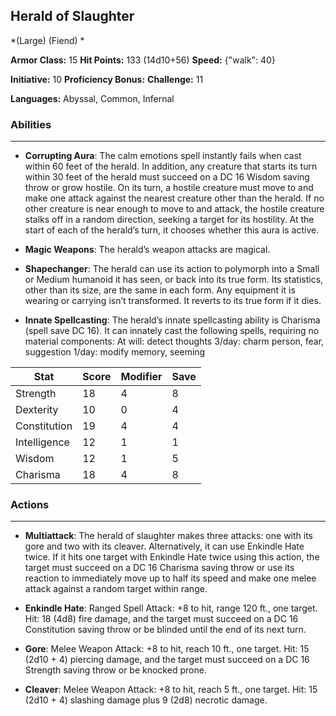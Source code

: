 ## Herald of Slaughter
*(Large) (Fiend) *

**Armor Class:** 15
**Hit Points:** 133 (14d10+56)
**Speed:** {"walk": 40}

**Initiative:** 10
**Proficiency Bonus:**
**Challenge:** 11

**Languages:** Abyssal, Common, Infernal

### Abilities
 --- 
- **Corrupting Aura**: The calm emotions spell instantly fails when cast within 60 feet of the herald. In addition, any creature that starts its turn within 30 feet of the herald must succeed on a DC 16 Wisdom saving throw or grow hostile. On its turn, a hostile creature must move to and make one attack against the nearest creature other than the herald. If no other creature is near enough to move to and attack, the hostile creature stalks off in a random direction, seeking a target for its hostility. At the start of each of the herald’s turn, it chooses whether this aura is active.

- **Magic Weapons**: The herald’s weapon attacks are magical.

- **Shapechanger**: The herald can use its action to polymorph into a Small or Medium humanoid it has seen, or back into its true form. Its statistics, other than its size, are the same in each form. Any equipment it is wearing or carrying isn’t transformed. It reverts to its true form if it dies.

- **Innate Spellcasting**: The herald’s innate spellcasting ability is Charisma (spell save DC 16). It can innately cast the following spells, requiring no material components:
At will: detect thoughts
3/day: charm person, fear, suggestion
1/day: modify memory, seeming



| Stat | Score | Modifier | Save |
| ---- | ---- | ---- | ---- |
| Strength | 18 | 4 | 8 |
| Dexterity | 10 | 0 | 4 |
| Constitution | 19 | 4 | 4 |
| Intelligence | 12 | 1 | 1 |
| Wisdom | 12 | 1 | 5 |
| Charisma | 18 | 4 | 8 |

### Actions
 --- 
- **Multiattack**: The herald of slaughter makes three attacks: one with its gore and two with its cleaver. Alternatively, it can use Enkindle Hate twice. If it hits one target with Enkindle Hate twice using this action, the target must succeed on a DC 16 Charisma saving throw or use its reaction to immediately move up to half its speed and make one melee attack against a random target within range.

- **Enkindle Hate**: Ranged Spell Attack: +8 to hit, range 120 ft., one target. Hit: 18 (4d8) fire damage, and the target must succeed on a DC 16 Constitution saving throw or be blinded until the end of its next turn.

- **Gore**: Melee Weapon Attack: +8 to hit, reach 10 ft., one target. Hit: 15 (2d10 + 4) piercing damage, and the target must succeed on a DC 16 Strength saving throw or be knocked prone.

- **Cleaver**: Melee Weapon Attack: +8 to hit, reach 5 ft., one target. Hit: 15 (2d10 + 4) slashing damage plus 9 (2d8) necrotic damage.

